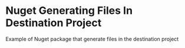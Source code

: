 # Nuget Generating Files In Destination Project
Example of Nuget package that generate files in the destination project

